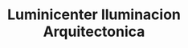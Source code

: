 ---
title: "Luminicenter Iluminacion Arquitectonica"
url: /quito/luminicenter-iluminacion-arquitectonica/
shop: Dorfladen
---
